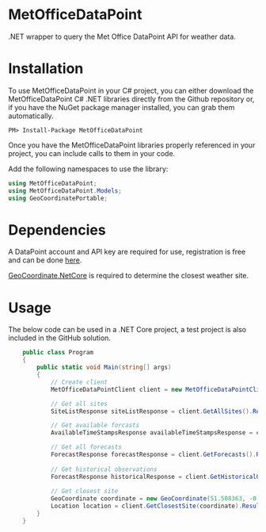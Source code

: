 # MetOfficeDataPoint
.NET wrapper to query the Met Office DataPoint API for weather data.

# Installation
To use MetOfficeDataPoint in your C# project, you can either download the MetOfficeDataPoint C# .NET libraries directly from the Github repository or, if you have the NuGet package manager installed, you can grab them automatically.

```
PM> Install-Package MetOfficeDataPoint
```
Once you have the MetOfficeDataPoint libraries properly referenced in your project, you can include calls to them in your code.

Add the following namespaces to use the library:

```C#
using MetOfficeDataPoint;
using MetOfficeDataPoint.Models;
using GeoCoordinatePortable;
```
# Dependencies
A DataPoint account and API key are required for use, registration is free and can be done <a href="http://www.metoffice.gov.uk/datapoint/" alt="Met Office DataPoint">here</a>.

<a href="https://www.nuget.org/packages/GeoCoordinate.NetCore/" alt = "GeoCoordinate.NetCore">GeoCoordinate.NetCore</a> is required to determine the closest weather site.

# Usage
The below code can be used in a .NET Core project, a test project is also included in the GitHub solution.

```C#
    public class Program
    {
        public static void Main(string[] args)
        {
            // Create client
            MetOfficeDataPointClient client = new MetOfficeDataPointClient("{APIKEY}");

            // Get all sites
            SiteListResponse siteListResponse = client.GetAllSites().Result;

            // Get available forcasts
            AvailableTimeStampsResponse availableTimeStampsResponse = client.GetAvailableTimestamps().Result;

            // Get all forecasts
            ForecastResponse forecastResponse = client.GetForecasts().Result;
            
            // Get historical observations
            ForecastResponse historicalResponse = client.GetHistoricalObservations().Result;
            
            // Get closest site
            GeoCoordinate coordinate = new GeoCoordinate(51.508363, -0.163006);
            Location location = client.GetClosestSite(coordinate).Result;
        }
    }
```
